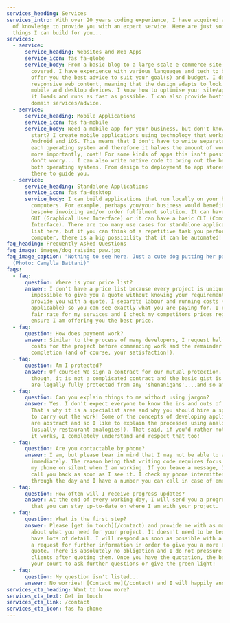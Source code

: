 ```yaml
---
services_heading: Services
services_intro: With over 20 years coding experience, I have acquired a wealth
  of knowledge to provide you with an expert service. Here are just some of the
  things I can build for you...
services:
  - service:
      service_heading: Websites and Web Apps
      service_icon: fas fa-globe
      service_body: From a basic blog to a large scale e-commerce site, I have you
        covered. I have experience with various languages and tech to be able to
        offer you the best advice to suit your goal(s) and budget. I design
        responsive web content, meaning that the design adapts to look great on
        mobile and desktop devices. I know how to optimise your site/app so that
        it loads and runs as fast as possible. I can also provide hosting and
        domain services/advice.
  - service:
      service_heading: Mobile Applications
      service_icon: fas fa-mobile
      service_body: Need a mobile app for your business, but don't know where to
        start? I create mobile applications using technology that works on both
        Android and iOS. This means that I don't have to write separate code for
        each operating system and therefore it halves the amount of work and,
        more importantly, cost! For some kinds of apps this isn't possible, but
        don't worry... I can also write native code to bring out the best of
        both operating systems. From design to deployment to app stores, I'll be
        there to guide you.
  - service:
      service_heading: Standalone Applications
      service_icon: fas fa-desktop
      service_body: I can build applications that run locally on your home/office
        computers. For example, perhaps you/your business would benefit from a
        bespoke invoicing and/or order fulfilment solution. It can have a pretty
        GUI (Graphical User Interface) or it can have a basic CLI (Command Line
        Interface). There are too many use cases for standalone applications to
        list here, but if you can think of a repetitive task you perform on your
        computer, there is a big possibility that it can be automated!
faq_heading: Frequently Asked Questions
faq_image: images/dog_raising_paw.jpg
faq_image_caption: "Nothing to see here. Just a cute dog putting her paw up!
  (Photo: Camylla Battani)"
faqs:
  - faq:
      question: Where is your price list?
      answer: I don't have a price list because every project is unique and it is
        impossible to give you a quote without knowing your requirements. When I
        provide you with a quote, I separate labour and running costs (if
        applicable) so you can see exactly what you are paying for. I charge a
        fair rate for my services and I check my competitors prices regularly to
        ensure I am offering you the best price.
  - faq:
      question: How does payment work?
      answer: Similar to the process of many developers, I request half the total
        costs for the project before commencing work and the remainder upon
        completion (and of course, your satisfaction!).
  - faq:
      question: Am I protected?
      answer: Of course! We sign a contract for our mutual protection. Don't worry
        though, it is not a complicated contract and the basic gist is that you
        are legally fully protected from any 'shenanigans'....and so am I!
  - faq:
      question: Can you explain things to me without using jargon?
      answer: Yes. I don't expect everyone to know the ins and outs of development.
        That's why it is a specialist area and why you should hire a specialist
        to carry out the work! Some of the concepts of developing applications
        are abstract and so I like to explain the processes using analogies
        (usually restaurant analogies!). That said, if you'd rather not know how
        it works, I completely understand and respect that too!
  - faq:
      question: Are you contactable by phone?
      answer: I am, but please bear in mind that I may not be able to answer your call
        immediately. The reason being that writing code requires focus so I put
        my phone on silent when I am working. If you leave a message, I will
        call you back as soon as I see it. I check my phone intermittently
        through the day and I have a number you can call in case of emergencies.
  - faq:
      question: How often will I receive progress updates?
      answer: At the end of every working day, I will send you a progress report so
        that you can stay up-to-date on where I am with your project.
  - faq:
      question: What is the first step?
      answer: Please [get in touch](/contact) and provide me with as many details
        about what you need for your project. It doesn't need to be technical or
        have lots of detail. I will respond as soon as possible with a quote or
        a request for further information in order to give you a more accurate
        quote. There is absolutely no obligation and I do not pressure potential
        clients after quoting them. Once you have the quotation, the ball is in
        your court to ask further questions or give the green light!
  - faq:
      question: My question isn't listed...
      answer: No worries! [Contact me](/contact) and I will happily answer it for you!
services_cta_heading: Want to know more?
services_cta_text: Get in touch
services_cta_link: /contact
services_cta_icon: fas fa-phone
---
```

